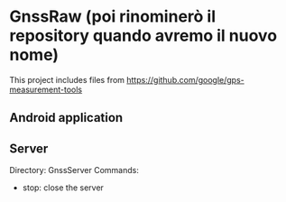 # GnssRaw (poi rinominerò il repository quando avremo il nuovo nome)

This project includes files from https://github.com/google/gps-measurement-tools

## Android application


## Server

Directory: GnssServer
Commands:
- stop: close the server
